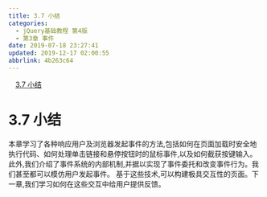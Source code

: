 ```yaml
---
title: 3.7 小结
categories: 
  - jQuery基础教程 第4版
  - 第3章 事件
date: 2019-07-18 23:27:41
updated: 2019-12-17 02:00:55
abbrlink: 4b263c64
---
```

<div id='my_toc'><a href="/ReadingNotes/4b263c64/#3-7-小结" class="header_1">3.7 小结</a>&nbsp;<br></div>
<style>.header_1{margin-left: 1em;}.header_2{margin-left: 2em;}.header_3{margin-left: 3em;}.header_4{margin-left: 4em;}.header_5{margin-left: 5em;}.header_6{margin-left: 6em;}</style>
<!--more-->
<script>if (navigator.platform.search('arm')==-1){document.getElementById('my_toc').style.display = 'none';}var e,p = document.getElementsByTagName('p');while (p.length>0) {e = p[0];e.parentElement.removeChild(e);}</script>

<!--end-->
<!--SSTStart-->
# 3.7 小结 #
本章学习了各种响应用户及浏览器发起事件的方法,包括如何在页面加载时安全地执行代码、如何处理单击链接和悬停按钮时的鼠标事件,以及如何截获按键输入。
此外,我们介绍了事件系统的内部机制,并据以实现了事件委托和改变事件行为。我们甚至都可以模仿用户发起事件。
基于这些技术,可以构建极具交互性的页面。下一章,我们学习如何在这些交互中给用户提供反馈。
<!--SSTStop-->

